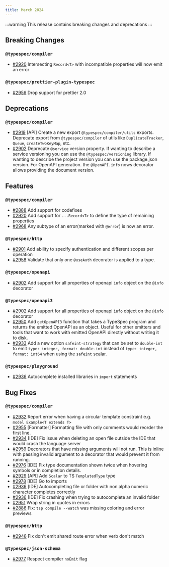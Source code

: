 ```yaml
---
title: March 2024
---
```


:::warning
This release contains breaking changes and deprecations
:::

## Breaking Changes

### `@typespec/compiler`

- [#2920](https://github.com/microsoft/typespec/pull/2920) Intersecting `Record<T>` with incompatible properties will now emit an error

### `@typespec/prettier-plugin-typespec`

- [#2956](https://github.com/microsoft/typespec/pull/2956) Drop support for prettier 2.0

## Deprecations

### `@typespec/compiler`

- [#2919](https://github.com/microsoft/typespec/pull/2919) [API] Create a new export `@typespec/compiler/utils` exports. Deprecate export from `@typespec/compiler` of utils like `DuplicateTracker`, `Queue`, `createTwoKeyMap`, etc.
- [#2902](https://github.com/microsoft/typespec/pull/2902) Deprecate `@service` version property. If wanting to describe a service versioning you can use the `@typespec/versioning` library. If wanting to describe the project version you can use the package.json version. For OpenAPI generation. the `@OpenAPI.info` nows decorator allows providing the document version.

## Features

### `@typespec/compiler`

- [#2888](https://github.com/microsoft/typespec/pull/2888) Add support for codefixes
- [#2920](https://github.com/microsoft/typespec/pull/2920) Add support for `...Record<T>` to define the type of remaining properties
- [#2968](https://github.com/microsoft/typespec/pull/2968) Any subtype of an error(marked with `@error`) is now an error.

### `@typespec/http`

- [#2901](https://github.com/microsoft/typespec/pull/2901) Add ability to specify authentication and different scopes per operation
- [#2958](https://github.com/microsoft/typespec/pull/2958) Validate that only one `@useAuth` decorator is applied to a type.

### `@typespec/openapi`

- [#2902](https://github.com/microsoft/typespec/pull/2902) Add support for all properties of openapi `info` object on the `@info` decorator

### `@typespec/openapi3`

- [#2902](https://github.com/microsoft/typespec/pull/2902) Add support for all properties of openapi `info` object on the `@info` decorator
- [#2950](https://github.com/microsoft/typespec/pull/2950) Add `getOpenAPI3` function that takes a TypeSpec program and returns the emitted OpenAPI as an object. Useful for other emitters and tools that want to work with emitted OpenAPI directly without writing it to disk.
- [#2933](https://github.com/microsoft/typespec/pull/2933) Add a new option `safeint-strategy` that can be set to `double-int` to emit `type: integer, format: double-int` instead of `type: integer, format: int64` when using the `safeint` scalar.

### `@typespec/playground`

- [#2936](https://github.com/microsoft/typespec/pull/2936) Autocomplete installed libraries in `import` statements

## Bug Fixes

### `@typespec/compiler`

- [#2932](https://github.com/microsoft/typespec/pull/2932) Report error when having a circular template constraint e.g. `model Example<T extends T>`
- [#2955](https://github.com/microsoft/typespec/pull/2955) [Formatter] Formatting file with only comments would reorder the first line.
- [#2934](https://github.com/microsoft/typespec/pull/2934) [IDE] Fix issue when deleting an open file outside the IDE that would crash the language server
- [#2959](https://github.com/microsoft/typespec/pull/2959) Decorators that have missing arguments will not run. This is inline with passing invalid argument to a decorator that would prevent it from running.
- [#2976](https://github.com/microsoft/typespec/pull/2976) [IDE] Fix type documentation shown twice when hovering symbols or in completion details.
- [#2929](https://github.com/microsoft/typespec/pull/2929) [API] Add `Scalar` to TS `TemplatedType` type
- [#2978](https://github.com/microsoft/typespec/pull/2978) [IDE] Go to imports
- [#2936](https://github.com/microsoft/typespec/pull/2936) [IDE] Autocompleting file or folder with non alpha numeric character completes correctly
- [#2936](https://github.com/microsoft/typespec/pull/2936) [IDE] Fix crashing when trying to autocomplete an invalid folder
- [#2951](https://github.com/microsoft/typespec/pull/2951) Wrap string in quotes in errors
- [#2886](https://github.com/microsoft/typespec/pull/2886) Fix: `tsp compile --watch` was missing coloring and error previews

### `@typespec/http`

- [#2948](https://github.com/microsoft/typespec/pull/2948) Fix don't emit shared route error when verb don't match

### `@typespec/json-schema`

- [#2977](https://github.com/microsoft/typespec/pull/2977) Respect compiler `noEmit` flag
